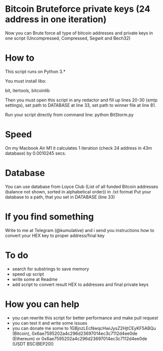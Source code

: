 # Bitcoin Bruteforce private keys (24 address in one iteration)
Now you can Brute force all type of bitcoin addresses and private keys in one script (Uncompressed, Compressed, Segwit and Bech32)

# How to
This script runs on Python 3.*

You must install libs:

bit, itertools, bitcoinlib

Then you must open this script in any redactor and fill up lines 20-30 (smtp settings), set path to DATABASE at line 33, set path to winner file at line 81.

Run your script directly from command line: python BitStorm.py

# Speed
On my Macbook Air M1 it calculates 1 iteration (check 24 address in 43m database) by 0.0010245 secs.

# Database
You can use database from Loyce Club (List of all funded Bitcoin addresses (balance not shown, sorted in alphabetical order)) in .txt format
Put your database to a path, that you set in DATABASE (line 33)

# If you find something
Write to me at Telegram (@kumulative) and i send you instructions how to convert your HEX key to proper address/final key

# To do
- search for substrings to save memory
- speed up script
- write some at Readme
- add script to convert result HEX to addresses and final private keys

# How you can help
- you can rewrite this script for better performance and make pull request
- you can test it and write some issues
- you can donate me some to 1GBjnzLEcNwqcHwiJysZ2HjtCEyKF5ABQu (Bitcoin), 0x6ae7595202a4c296d23697014ec3c7112d4ee0de (Ethereum) or 0x6ae7595202a4c296d23697014ec3c7112d4ee0de (USDT BSC(BEP20))

